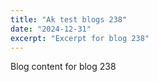 ```yaml
---
title: "Ak test blogs 238"
date: "2024-12-31"
excerpt: "Excerpt for blog 238"
---
```


Blog content for blog 238